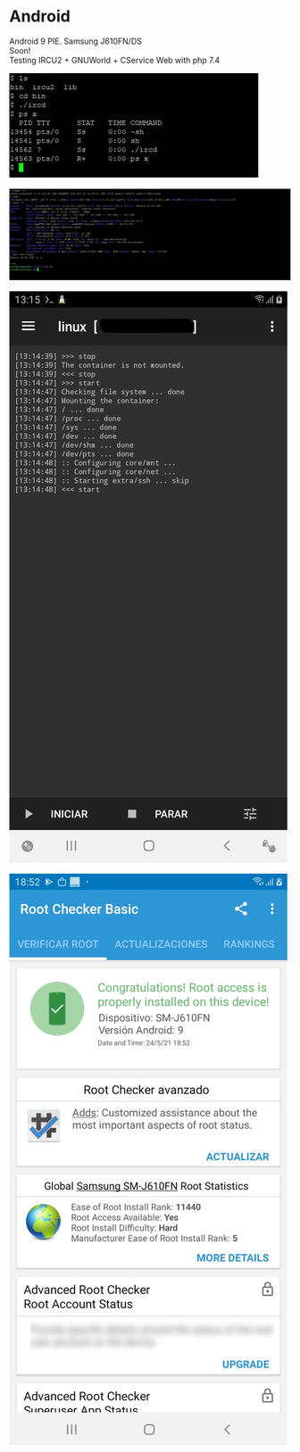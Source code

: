 # Android
Android 9 PIE. Samsung J610FN/DS<br/>
Soon!<br/>
Testing IRCU2 + GNUWorld + CService Web with php 7.4

<img src="https://github.com/GNUWorldChannel/Android/blob/main/PC-SSH-Android-ircd.JPG"><br/><br/>
<img src="https://github.com/GNUWorldChannel/Android/blob/main/PC-ssh-Android.JPG"><br/><br/>
<img src="https://github.com/GNUWorldChannel/Android/blob/main/Screenshot_20210522-131537_Linux%20Deploy.jpg"><br/><br/>
<img src="https://github.com/GNUWorldChannel/Android/blob/main/Screenshot_20210524-185216_Root%20Checker%20Basic.jpg">
